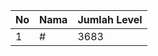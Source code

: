| No | Nama            | Jumlah Level |
|----|-----------------|--------------|
| 1  | #    |    3683        |
